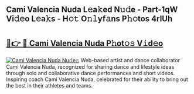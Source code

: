 ## Cami Valencia Nuda L𝚎a𝚔ed N𝚞𝚍e - Part-1qW Vi𝚍𝚎o L𝚎a𝚔s - H𝚘𝚝 O𝚗𝚕yf𝚊ns P𝚑𝚘tos 4rIUh

# <h2><a href="http://kfbppin.oniu.top/?m=Cami+Valencia+Nuda">🔗👉 🔴 Cami Valencia Nuda P𝚑ot𝚘𝚜 V𝚒d𝚎o</a></h2>

[![Cami Valencia Nuda Nu𝚍e𝚜](https://i.imgur.com/0qMVB7G.gif)](http://kfbppin.oniu.top/?m=Cami+Valencia+Nuda)
Web-based artist and dance collaborator Cami Valencia Nuda, recognized for sharing dance and lifestyle ideas through solo and collaborative dance performances and short videos. Inspiring coach Cami Valencia Nuda, celebrated for their ability to bring out the best in their athletes and teams.  
